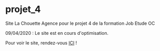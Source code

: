 # projet_4
Site La Chouette Agence pour le projet 4 de la formation Job Etude OC

09/04/2020 : Le site est en cours d'optimisation.

Pour voir le site, rendez-vous [ICI](https://mickaelsermont.github.io/projet_4/) !
